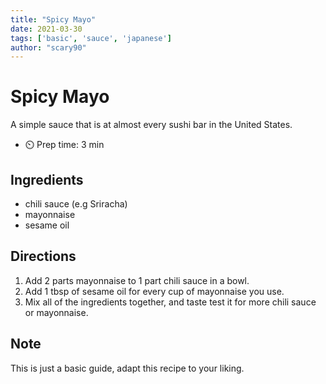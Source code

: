 ```yaml
---
title: "Spicy Mayo"
date: 2021-03-30
tags: ['basic', 'sauce', 'japanese']
author: "scary90"
---
```


# Spicy Mayo

A simple sauce that is at almost every sushi bar in the United States.

- ⏲️ Prep time: 3 min

## Ingredients

- chili sauce (e.g Sriracha)
- mayonnaise
- sesame oil

## Directions

1. Add 2 parts mayonnaise to 1 part chili sauce in a bowl.
2. Add 1 tbsp of sesame oil for every cup of mayonnaise you use.
3. Mix all of the ingredients together, and taste test it for more chili sauce or mayonnaise.

## Note

This is just a basic guide, adapt this recipe to your liking.
